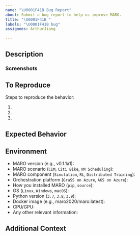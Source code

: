 ```yaml
---
name: "\U0001F41B Bug Report"
about: Submit a bug report to help us improve MARO.
title: "\U0001F41B "
labels: "\U0001F41B bug"
assignees: ArthurJiang

---
```


## Description

<!--A clear and concise description of what the problem is.-->

### Screenshots

<!--If applicable, add screenshots to help explain your problem.-->

## To Reproduce

Steps to reproduce the behavior:

1.
2.
3.

<!-- If you have a code sample, error messages or stack traces, please provide it here as well. -->

## Expected Behavior

<!--A clear and concise description of what you expected to happen.-->

## Environment

- MARO version (e.g., v0.1.1a1):
- MARO scenario (`CIM`, `Citi Bike`, `VM Scheduling`):
- MARO component (`Simulation`, `RL`, `Distributed Training`):
- Orchestration platform (`GraSS on Azure`, `AKS on Azure`):
- How you installed MARO (`pip`, `source`):
- OS (`Linux`, `Windows`, `macOS`):
- Python version (`3.7`, `3.8`, `3.9`):
- Docker image (e.g., maro2020/maro:latest):
- CPU/GPU:
- Any other relevant information:

## Additional Context

<!--Add any other context about the problem here.-->
